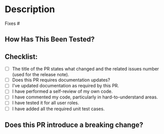 <!--
Type of change: Title of the PR should clearly mention which type of PR is this, you can select any of the below mentioned types:

- docs() - The PR contains Documentation ONLY changes. 
- feat() - The PR contains new feature/enhancements.
- fix() - The PR contains a bug fix.
- chore() - Development changes related to the build system (involving scripts, configurations or tools) and package dependencies.
- test() - Development changes related to tests.
- perf() - Changes related to performance improvements.

Example Title: 
feat(): New field addition for Cluster CRD 
-->

# Description
<!--
Please include a summary of the change and which issue is fixed. Please also include relevant motivation and context. List any dependencies that are required for this change.
-->

Fixes # <!-- Mention any issues which might be fixed on this PR merge. -->

## How Has This Been Tested?
<!--
Please describe the tests that you ran to verify your changes. Provide instructions so we can reproduce. Please also list any relevant details for your test configuration

test-cases
- [ ] Test case A
- [ ] Test case B
-->

## Checklist:

* [ ] The title of the PR states what changed and the related issues number (used for the release note).
* [ ] Does this PR requires documentation updates?
* [ ] I've updated documentation as required by this PR.
* [ ] I have performed a self-review of my own code.
* [ ] I have commented my code, particularly in hard-to-understand areas.
* [ ] I have tested it for all user roles.
* [ ] I have added all the required unit test cases.

## Does this PR introduce a breaking change?
<!--
If NO, leave the release-note block blank.
If YES, a release note is required:
Enter your extended release note in the block below. If the PR requires additional manual action from users switching to the new version, include the string "action-required".
-->

```release-note

```

